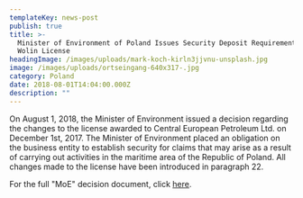 ```yaml
---
templateKey: news-post
publish: true
title: >-
  Minister of Environment of Poland Issues Security Deposit Requirement for
  Wolin License
headingImage: /images/uploads/mark-koch-kirln3jjvnu-unsplash.jpg
image: /images/uploads/ortseingang-640x317-.jpg
category: Poland
date: 2018-08-01T14:04:00.000Z
description: ""
---
```


On August 1, 2018, the Minister of Environment issued a decision regarding the changes to the license awarded to Central European Petroleum Ltd. on December 1st, 2017. The Minister of Environment placed an obligation on the business entity to establish security for claims that may arise as a result of carrying out activities in the maritime area of the Republic of Poland. All changes made to the license have been introduced in paragraph 22.

For the full "MoE" decision document, click [here](<https://www.cepetro.com/tl_files/cep/images/Kanadische%20Seite/MS_Postanowienie_o_zmianie_koncesji_nr_9_2017_L_20180801(26295386_1).PDF>).

